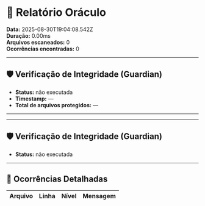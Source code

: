 # 🧾 Relatório Oráculo

**Data:** 2025-08-30T19:04:08.542Z  
**Duração:** 0.00ms  
**Arquivos escaneados:** 0  
**Ocorrências encontradas:** 0  

---

## 🛡️ Verificação de Integridade (Guardian)

  - **Status:** não executada
  - **Timestamp:** —
  - **Total de arquivos protegidos:** —

---

---

## 🛡️ Verificação de Integridade (Guardian)

  - **Status:** não executada

---

## 🚨 Ocorrências Detalhadas

| Arquivo | Linha | Nível  | Mensagem |
| ------- | ----- | ------ | -------- |

